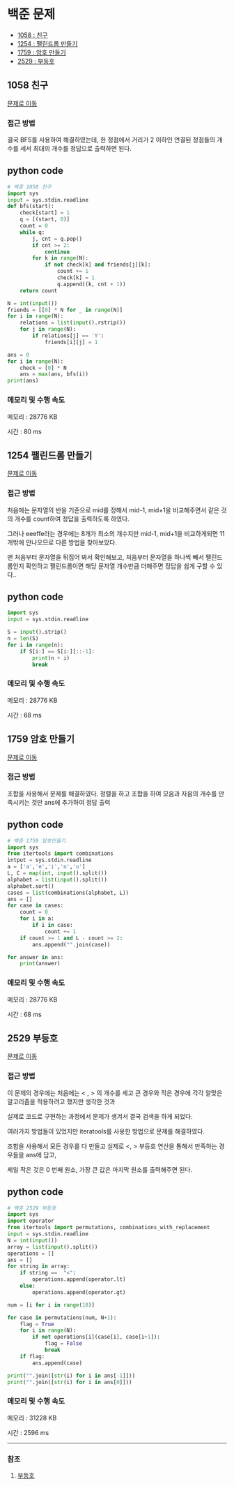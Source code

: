 # 백준 문제

- [1058 : 친구](#1058-친구)
- [1254 : 팰린드롬 만들기](#1254-팰린드롬-만들기)
- [1759 : 암호 만들기](#1759-암호-만들기)
- [2529 : 부등호](#2529-부등호)

## 1058 친구

[문제로 이동](https://www.acmicpc.net/problem/1058)

### 접근 방법 

결국 BFS를 사용하여 해결하였는데, 한 정점에서 거리가 2 이하인 연결된 정점들의 개수를 세서 최대의 개수를 정답으로 출력하면 된다. 

## python code

```python
# 백준 1058 친구
import sys
input = sys.stdin.readline
def bfs(start):
    check[start] = 1
    q = [(start, 0)]
    count = 0
    while q:
        j, cnt = q.pop()
        if cnt >= 2:
            continue
        for k in range(N):
            if not check[k] and friends[j][k]:
                count += 1
                check[k] = 1
                q.append((k, cnt + 1))
    return count

N = int(input())
friends = [[0] * N for _ in range(N)]
for i in range(N):
    relations = list(input().rstrip())
    for j in range(N):
        if relations[j] == 'Y':
            friends[i][j] = 1

ans = 0
for i in range(N):
    check = [0] * N
    ans = max(ans, bfs(i))
print(ans)

```

### 메모리 및 수행 속도

메모리 : 28776 KB <br>

시간 : 80 ms  <br>



## 1254 팰린드롬 만들기

[문제로 이동](https://www.acmicpc.net/problem/1254)

### 접근 방법 

처음에는 문자열의 반을 기준으로 mid를 정해서 mid-1, mid+1을 비교해주면서 같은 것의 개수를 count하여 정답을 출력하도록 하였다. <br>

그러나 eeeffe라는 경우에는 8개가 최소의 개수지만 mid-1, mid+1을 비교하게되면 11개밖에 안나오므로 다른 방법을 찾아보았다. <br>

맨 처음부터 문자열을 뒤집어 봐서 확인해보고, 처음부터 문자열을 하나씩 빼서 팰린드롬인지 확인하고 팰린드롬이면 해당 문자열 개수만큼 더해주면 정답을 쉽게 구할 수 있다..<br>

## python code 

```python
import sys
input = sys.stdin.readline

S = input().strip()
n = len(S)
for i in range(n):
    if S[i:] == S[i:][::-1]:
        print(n + i)
        break
```

### 메모리 및 수행 속도

메모리 : 28776 KB <br>

시간 :  68 ms  <br>



## 1759 암호 만들기

[문제로 이동](https://www.acmicpc.net/problem/1759)

### 접근 방법 

조합을 사용해서 문제를 해결하였다. 정렬을 하고 조합을 하여 모음과 자음의 개수를 만족시키는 것만 ans에 추가하여 정답 출력

## python code 

```python
# 백준 1759 암호만들기
import sys
from itertools import combinations
intput = sys.stdin.readline
a = ['a','e','i','o','u']
L, C = map(int, input().split())
alphabet = list(input().split())
alphabet.sort()
cases = list(combinations(alphabet, L))
ans = []
for case in cases:
    count = 0
    for i in a:
        if i in case:
            count += 1
    if count >= 1 and L - count >= 2:
        ans.append("".join(case))

for answer in ans:
    print(answer)
```

### 메모리 및 수행 속도

메모리 : 28776 KB <br>

시간 : 68 ms <br>



## 2529 부등호

[문제로 이동](https://www.acmicpc.net/problem/2529)

### 접근 방법 

이 문제의 경우에는 처음에는 < , > 의 개수를 세고 큰 경우와 작은 경우에 각각 알맞은 알고리즘을 적용하려고 했지만 생각한 것과 <br>

실제로 코드로 구현하는 과정에서 문제가 생겨서 결국 검색을 하게 되었다. <br>

여러가지 방법들이 있었지만 iteratools를 사용한 방법으로 문제를 해결하였다. <br>

조합을 사용해서 모든 경우를 다 만들고 실제로 <, > 부등호 연산을 통해서 만족하는 경우들을 ans에 담고, <br>

제일 작은 것은 0 번째 원소, 가장 큰 값은 마지막 원소를 출력해주면 된다. 

## python code

```python
# 백준 2529 부등호
import sys
import operator
from itertools import permutations, combinations_with_replacement
input = sys.stdin.readline
N = int(input())
array = list(input().split())
operations = []
ans = []
for string in array:
    if string ==  "<":
        operations.append(operator.lt)
    else:
        operations.append(operator.gt)

num = [i for i in range(10)]

for case in permutations(num, N+1):
    flag = True
    for i in range(N):
        if not operations[i](case[i], case[i+1]):
            flag = False
            break
    if flag:
        ans.append(case)

print("".join([str(i) for i in ans[-1]]))
print("".join([str(i) for i in ans[0]]))
```

### 메모리 및 수행 속도

메모리 : 31228 KB <br>

시간 : 2596 ms <br>



---

### 참조

1. [부등호](https://copy-driven-dev.tistory.com/entry/백준Python2529Greedy-부등호) 

